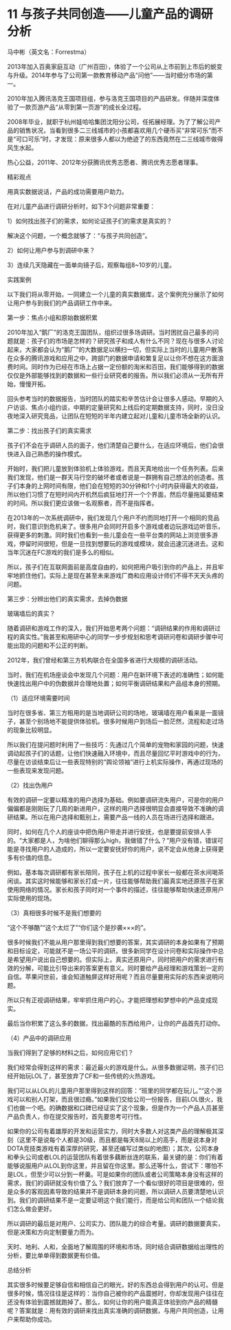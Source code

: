 # 11 与孩子共同创造——儿童产品的调研分析

马中彬（英文名：Forrestma）

2013年加入百奥家庭互动（广州百田），体验了一个公司从上市前到上市后的蜕变与升级。2014年参与了公司第一款教育移动产品“问他”——当时细分市场的第一。

2010年加入腾讯洛克王国项目组，参与洛克王国项目的产品研发。伴随并深度体验了一款页游产品“从零到第一页游”的成长全过程。

2008年毕业，就职于杭州娃哈哈集团沈阳分公司，任拓展经理。为了了解公司产品的销售状况，当看到很多二三线城市的小孩都喜欢用几个硬币买“非常可乐”而不是“可口可乐”时，才发现：原来很多人都以为绝迹了的东西竟然在二三线城市做得风生水起。

热心公益，2011年、2012年分获腾讯优秀志愿者、腾讯优秀志愿者理事。

精彩观点

用真实数据说话，产品的成功需要用户助力。

在对儿童产品进行调研分析时，如下3个问题非常重要：

1）如何找出孩子们的需求，如何论证孩子们的需求是真实的？

解决这个问题，一个概念就够了：“与孩子共同创造”。

2）如何让用户参与到调研中来？

3）连续几天隐藏在一面单向镜子后，观察每组8~10岁的儿童。

实践案例

以下我们将从零开始，一同建立一个儿童的真实数据库，这个案例充分展示了如何让用户参与到我们的产品调研工作中来。

第一步：焦点小组和原始数据积累

2010年加入“鹅厂”的洛克王国团队，组织过很多场调研。当时困扰自己最多的问题就是：孩子们的市场是怎样的？研究孩子和成人有什么不同？现在与很多人讨论起来，大家都会认为“鹅厂”的大数据足以横扫一切，但实际上当时的儿童用户散落在众多的腾讯游戏和应用之中，跨部门的数据申请和繁复足以让你不想在这方面浪费时间。同时作为已经在市场上占据一定份额的淘米和百田，我们能够得到的数据仅仅是外部能够找到的数据和一些行业研究者的报告。所以我们必须从一无所有开始，慢慢开拓。

回头参考当时的数据报告，当时团队的踏实和辛苦估计会让很多人感动。早期的入户访谈、焦点小组约谈，中期的定量研究和上线后的定期数据支持，同时，没日没夜地深入研究竞品，让团队在短短的半年内建立起对儿童和儿童市场全新的认识。

第二步：找出孩子们的真实需求

孩子们不会在乎调研人员的面子，他们清楚自己要什么，在适应环境后，他们会很快进入自己熟悉的操作模式。

开始时，我们把儿童放到体验机上体验游戏，而且天真地给出一个任务列表。后来我们发现，他们是一群天马行空的破坏者或者说是一群拥有自己想法的创造者。孩子们本身的上网时间有限，他们会在短短的30分钟和1个小时内获得最大的收益，所以他们习惯了在短时间内开机然后疯狂地打开一个个界面，然后尽量拖延要结束的时间。所以我们更应该做一名观察者，而不是指挥者。

在2013年的一次系统调研中，我们发现几个用户不约而同地打开一个相同的竞品时，我们意识到危机来了。很多用户会同时开启多个游戏或者边玩游戏边听音乐，获得更多的刺激。同时我们也看到一些儿童会在一些平台类的网站上浏览很多游戏，停留时间很短，但是一旦找到想要玩的游戏或模块，就会迅速沉迷进去。这和当年沉迷在FC游戏的我们是多么的相似。

所以，孩子们在互联网面前是高度自由的，如何把用户吸引到你的产品上，并且牢牢地抓住他们，实际上是现在甚至未来游戏厂商和应用设计师们不得不天天头疼的问题。

第三步：分辨出他们的真实需求，去掉伪数据

玻璃墙后的真实？

随着调研和游戏工作的深入，我们开始思考两个问题：“调研结果的作用和调研过程的真实性。”我甚至和用研中心的同学一步步规划和思考调研问卷和调研步骤中可能出现的问题和不公正的判断。

2012年，我们曾经和第三方机构联合在全国多省进行大规模的调研活动。

当时，我们在机场座谈会中发现几个问题：用户在新环境下表述的准确性；如何能快速找出用户中的伪数据并合理地处置；如何平衡调研结果和产品组本身的预期。

（1）适应环境需要时间

当时在很多省、第三方租用的是当地调研公司的场地，玻璃墙在用户看来是一面镜子，甚至个别场地不能提供体验机。很多时候用户到场后一脸茫然，流程和走过场的现象比较明显。

所以我们在提问题时利用了一些技巧：先通过几个简单的宠物和家园的问题，快速调动起孩子们的话题，让他们快速融入环境中，而且尽量回忆平时游戏中的行为，尽量在访谈结束后让一些表现特别的“舆论领袖”进行上机实际操作，再通过现场的一些表现来发现问题。

（2）找出伪用户

有效的调研一定要以精准的用户选择为基础。例如要调研流失用户，可是你的用户偏偏都是刚刚玩了几周的新进用户，这样的用户选择很明显会直接导致不准确的调研结果。所以在用户选择和甄别上，需要产品一线的人员在场进行选择和跟进。

同时，如何在几个人的座谈中把伪用户带走并进行安抚，也是要提前安排人手的。“大家都是人，为啥他们聊得那么high，我做错了什么？”用户没有错，错误可能是寻找用户的人造成的，所以一定要安抚好你的用户，说不定会从他身上获得更多有价值的信息。

例如，基本每次调研都有家长陪同，孩子在上机的过程中家长一般都在茶水间喝茶闲谈。其实这时候能够和家长打成一片，往往能够帮助我们最真实地还原孩子在家使用网络的情况。家长和孩子同时对一个事件的描述，往往能够帮助快速还原用户实际使用的现场。

（3）真相很多时候不是我们想要的

“这个不够酷”“这个太烂了”“你们这个是抄袭×××的”。

很多时候我们不能从用户那里得到我们想要的答案，其实调研的本身如果有了预期和目标设定，可能就不是一场公平的调研。很多新同学在设计问卷和实际操作中总是希望用户说出自己想要的。但实际上，真实还原用户，同时把用户的需求进行有效的分解，可能比引导出来的答案更有意义。同时要给产品经理和游戏策划一定的自信。苹果问世前，谁会知道触屏这样好用呢？而且尽量要用实际的东西来说明问题。

所以只有正视调研结果，牢牢抓住用户的心，才能把理想和梦想中的产品变成现实。

最后当你积累了这么多的数据，找出最酷的东西给用户，让你的产品首先打动你。

（4）产品中的调研应用

当我们得到了足够的材料之后，如何应用它们？

我们经常会得到这样的需求：最近最火的游戏是什么。从很多数据证明，孩子们已经开始玩LOL了，甚至放弃了CF和一些传统的火热游戏。

我们可以从LOL的儿童用户那里得到这样的回答：“班里的同学都在玩儿。”“这个游戏可以和别人打架，而且很过瘾。”如果我们交给公司一份报告，目前LOL很火，我们也做一个吧。的确数据和口碑已经证实了这个现象，但是作为一个产品人员甚至产品负责人，你在提交报告时，首先要思考可行性。

如果你的公司有着雄厚的开发和运营实力，同时大多数人对这类产品的理解极其深刻（这里不是说每个人都是30级，而且都是每天8局以上的高手，而是说本身对DOTA竞技类游戏有着深厚的研究，甚至还编写过类似的地图）；其次，公司本身和拳头公司或者LOL的运营团队有着很多藕断丝连的联系，最关键的是：你们有着能够说服用户从LOL到你这里，并且留在你这里。那么还等什么，尝试下：哪怕不是LOL，但至少可以分到一杯羹。可是如果你的团队或者公司策略本身没有这样的需求，我们的调研就没有价值了么？我们放弃了一个看似很好的项目是很难的，但是众多的客观因素导致的结果并不是调研本身的问题，所以调研人员要清楚地认识到。我们的调研结果不是一定要证明这个我们能行，而是给公司和团队一个结论我们怎么做会更好。

所以调研的最后是对用户、公司实力、团队能力的综合考量。调研的数据要真实，但是决策和方向定制要量力而为。

天时、地利、人和，全面地了解周围的环境和市场，同时结合调研数据给出理性的分析，要比单单得到数据更有价值。

总结分析

其实很多时候要足够自信和相信自己的眼光，好的东西总会得到用户的认可。但是很多时候，情况往往是这样的：当你自己被你的产品震撼时，你却发现用户往往在还没有体验到震撼就跑掉了。那么，如何让你的用户能真正体验到你产品的精髓呢？答案就是：用有效的调研来找出真实准确的调研数据，与用户共同创造，让用户来帮助你成功。
